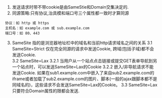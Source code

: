 1. 发送请求时带不带cookie是由SameStie和Domain交集决定的.
2. 同源策略:只有协议,治具模和端口号三个属性都一致时才算同源
```
协议：如 http 或 https
主机名：如 example.com 或 sub.example.com
端口号：如 80、443
```
3. SameSite 指的是浏览器地址栏中的域名和当前http请求域名之间的关系
  3.1 SameSite=Strict 仅在完全同源的请求中发送Cookie, 跨域(包括子域)都不会发送Cookie.   
  3.2 SameSite=Lax
     3.2.1 当用户从一个站点点击链接或提交GET表单导航到另一个站点时，可以发送SameSite=Lax的Cookie
     3.2.2 嵌入/非导航请求不能发送Cookie. 如果在sub1.example.com中嵌入了来自sub2.example.com的iframe或者加载了sub2.example.com的图片、脚本(一般的ajax跟脚本都不是同域名的)，这些请求不会发送SameSite=Lax的Cookie。
  3.3 SameSite=Lax 只要符合Domain属性的限都会发送.
